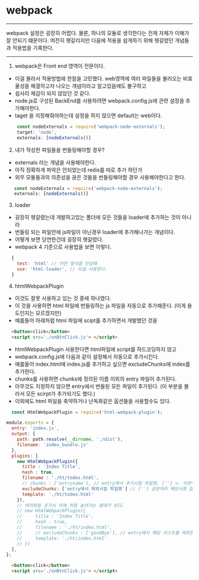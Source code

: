 # webpack
- - -
webpack 설정은 굉장히 어렵다. 
물론, 하나의 모듈로 생각한다는 전제 자체가 이해가 잘 안되기 떄문이다.
여전히 헷갈리지만 다음에 적용을 쉽게하기 위해 헷갈렸던 개념들과 적용법을 기록한다.
- - -

1. webpack은 Front end 영역이 전문이다.

 - 이걸 몰라서 적용방법에 한참을 고민했다. web영역에 여러 파일들을 불러오는 비효율성을 해결하고자 나오는 개념이라고 알고있음에도 불구하고 
 - 쉽사리 체감이 되지 않았던 것 같다. 
 - node.js로 구성된 BackEnd를 사용하려면 webpack.config.js에 관련 설정을 추가해야한다.
 - taget 을 지정해줘야하는데 설정을 하지 않으면 default는 web이다.

```javascript
    const nodeExternals = require('webpack-node-externals');
    target: 'node',
    externals: [nodeExternals()]
```

2. 내가 작성한 파일들을 번들링해야할 경우?

 - externals 라는 개념을 사용해야한다.
 - 아직 정확하게 파악은 안되었는데 redis를 따로 추가 하던가
 - 외무 모듈들과의 의존성을 끊은 것들을 번들링해야할 경우 사용해야한다고 한다.
 ```javascript
    const nodeExternals = require('webpack-node-externals');
    externals: [nodeExternals()]
```

3. loader

 - 굉장히 헷갈렸는데 개발하고있는 폴더에 모든 것들을 loader에 추가하는 것이 아니라
 - 번들링 되는 파일안에 js파일이 아닌경우 loader에 추가해나가는 개념이다. 
 - 어떻게 보면 당연한건데 굉장히 헷갈렸다.
 - webpack 4 기준으로 사용법을 보면 이렇다.

```javascript
  {
    test: 'html' // 어떤 형식을 만날떄
    use: 'html-loader', // 이걸 사용한다.
  }
```

4. htmlWebpackPlugin

 - 이것도 잘못 사용하고 있는 것 중에 하나였다. 
 - 이 것을 사용하면 html 파일에 번들링하는 js 파일을 자동으로 추가해준다. (이게 용도인지는 모르겠지만)
 - 예를들어 아래처럼 html 파일에 scipt를 추가하면서 개발했던 것을

```html
  <button>click</button>
  <script src='./onBtnClick.js'> </script>
```

 - htmlWebpackPlugin 사용한다면 html파일에 script를 하드코딩하지 않고
 - webpack.config.js에 다음과 같이 설정해서 자동으로 추가시킨다.
 - 예를들어 index.html에 index.js를 추가하고 싶으면 excludeChunks에 index를 추가한다.
 - chunks를 사용하면 chunks에 정의된 이름 이외의 entry 파일이 추가된다.
 - 아무것도 지정하지 않으면 entry에서 번들된 모든 파일이 추가된다. (이 부분을 몰라서 모든 scirpt가 추가되기도 했다.)
 - 이외에도 html 파일을 축약하거나 난독화같은 옵션들을 사용할수도 있다.
 
```javascript
  const HtmlWebpackPlugin = require('html-webpack-plugin');

module.exports = {
  entry: 'index.js',
  output: {
    path: path.resolve(__dirname, './dist'),
    filename: 'index_bundle.js'
  },
  plugins: [
    new HtmlWebpackPlugin({
      title : 'Index Title',
      hash : true,
      filename : './ht/todex.html',
      // chunks : ['entryname'], // entry에서 추가시킬 파일명, [''] <- 이런식으로 공란처럼 남기면 아무것도 바인딩 되지 않기에 하드코딩시 유용함
      excludeChunks: ['entry에서 제외시킬 파일명'] // [''] 공란처리 해당사항 없이 모두 바인딩 됨
      template: './ht/todex.html'
    }),
    // 여러파일 추가시 아래 처럼 늘려가는 형태가 된다.
    // new HtmlWebpackPlugin({
    //     title : 'Index Title',
    //     hash : true,
    //     filename : './ht/index.html',
    //     // excludeChunks : ['goodBye'], // entry에서 해당 리스트를 제외한 나머지
    //     template: './ht/index.html'
    // })
  ],
};
```


```html
  <button>click</button>
  <script src='./onBtnClick.js'> </script>
```